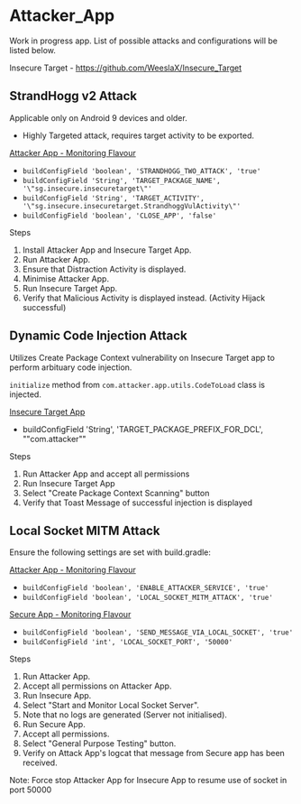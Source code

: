 # Attacker_App

Work in progress app. List of possible attacks and configurations will be listed below.

Insecure Target - https://github.com/WeeslaX/Insecure_Target

## StrandHogg v2 Attack
Applicable only on Android 9 devices and older.
* Highly Targeted attack, requires target activity to be exported.

<u>Attacker App  - Monitoring Flavour </u>

* `buildConfigField 'boolean', 'STRANDHOGG_TWO_ATTACK', 'true'`
* `buildConfigField 'String', 'TARGET_PACKAGE_NAME', '\"sg.insecure.insecuretarget\"'`
* `buildConfigField 'String', 'TARGET_ACTIVITY', '\"sg.insecure.insecuretarget.StrandhoggVulActivity\"'`
* `buildConfigField 'boolean', 'CLOSE_APP', 'false'`

Steps
1. Install Attacker App and Insecure Target App.
2. Run Attacker App.
3. Ensure that Distraction Activity is displayed.
4. Minimise Attacker App.
5. Run Insecure Target App.
6. Verify that Malicious Activity is displayed instead. (Activity Hijack successful)

## Dynamic Code Injection Attack
Utilizes Create Package Context vulnerability on Insecure Target app to perform arbituary code injection.

`initialize` method from `com.attacker.app.utils.CodeToLoad` class is injected.

<u>Insecure Target App</u>
* buildConfigField 'String', 'TARGET_PACKAGE_PREFIX_FOR_DCL', "\"com.attacker\""

Steps
1. Run Attacker App and accept all permissions
2. Run Insecure Target App
3. Select "Create Package Context Scanning" button
4. Verify that Toast Message of successful injection is displayed

## Local Socket MITM Attack
Ensure the following settings are set with build.gradle:

<u>Attacker App  - Monitoring Flavour </u>

* `buildConfigField 'boolean', 'ENABLE_ATTACKER_SERVICE', 'true'`
* `buildConfigField 'boolean', 'LOCAL_SOCKET_MITM_ATTACK', 'true'`

<u> Secure App - Monitoring Flavour </u>

* `buildConfigField 'boolean', 'SEND_MESSAGE_VIA_LOCAL_SOCKET', 'true'`
* `buildConfigField 'int', 'LOCAL_SOCKET_PORT', '50000'`

Steps
1. Run Attacker App.
2. Accept all permissions on Attacker App.
3. Run Insecure App.
4. Select "Start and Monitor Local Socket Server".
5. Note that no logs are generated (Server not initialised).
6. Run Secure App.
7. Accept all permissions.
8. Select "General Purpose Testing" button.
9. Verify on Attack App's logcat that message from Secure app has been received.

Note: Force stop Attacker App for Insecure App to resume use of socket in port 50000